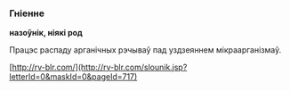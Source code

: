 ### Гніенне
**назоўнік, ніякі род**

Працэс распаду арганічных рэчываў пад уздзеяннем мікраарганізмаў.

<a rel="author">[http://rv-blr.com/](http://rv-blr.com/slounik.jsp?letterId=0&maskId=0&pageId=717)</a>
